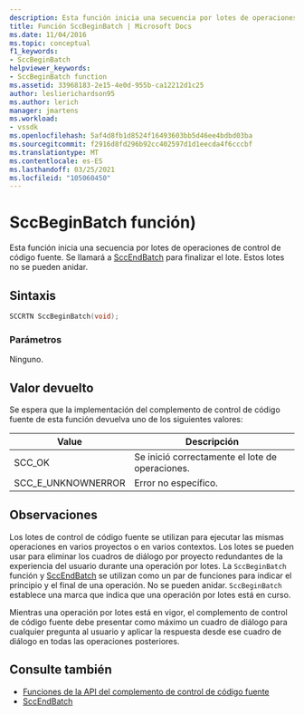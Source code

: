 ```yaml
---
description: Esta función inicia una secuencia por lotes de operaciones de control de código fuente.
title: Función SccBeginBatch | Microsoft Docs
ms.date: 11/04/2016
ms.topic: conceptual
f1_keywords:
- SccBeginBatch
helpviewer_keywords:
- SccBeginBatch function
ms.assetid: 33968183-2e15-4e0d-955b-ca12212d1c25
author: leslierichardson95
ms.author: lerich
manager: jmartens
ms.workload:
- vssdk
ms.openlocfilehash: 5af4d8fb1d8524f16493603bb5d46ee4bdbd03ba
ms.sourcegitcommit: f2916d8fd296b92cc402597d1d1eecda4f6cccbf
ms.translationtype: MT
ms.contentlocale: es-ES
ms.lasthandoff: 03/25/2021
ms.locfileid: "105060450"
---
```

# <a name="sccbeginbatch-function"></a>SccBeginBatch función)
Esta función inicia una secuencia por lotes de operaciones de control de código fuente. Se llamará a [SccEndBatch](../extensibility/sccendbatch-function.md) para finalizar el lote. Estos lotes no se pueden anidar.

## <a name="syntax"></a>Sintaxis

```cpp
SCCRTN SccBeginBatch(void);
```

### <a name="parameters"></a>Parámetros
 Ninguno.

## <a name="return-value"></a>Valor devuelto
 Se espera que la implementación del complemento de control de código fuente de esta función devuelva uno de los siguientes valores:

|Value|Descripción|
|-----------|-----------------|
|SCC_OK|Se inició correctamente el lote de operaciones.|
|SCC_E_UNKNOWNERROR|Error no específico.|

## <a name="remarks"></a>Observaciones
 Los lotes de control de código fuente se utilizan para ejecutar las mismas operaciones en varios proyectos o en varios contextos. Los lotes se pueden usar para eliminar los cuadros de diálogo por proyecto redundantes de la experiencia del usuario durante una operación por lotes. La `SccBeginBatch` función y [SccEndBatch](../extensibility/sccendbatch-function.md) se utilizan como un par de funciones para indicar el principio y el final de una operación. No se pueden anidar. `SccBeginBatch` establece una marca que indica que una operación por lotes está en curso.

 Mientras una operación por lotes está en vigor, el complemento de control de código fuente debe presentar como máximo un cuadro de diálogo para cualquier pregunta al usuario y aplicar la respuesta desde ese cuadro de diálogo en todas las operaciones posteriores.

## <a name="see-also"></a>Consulte también
- [Funciones de la API del complemento de control de código fuente](../extensibility/source-control-plug-in-api-functions.md)
- [SccEndBatch](../extensibility/sccendbatch-function.md)
